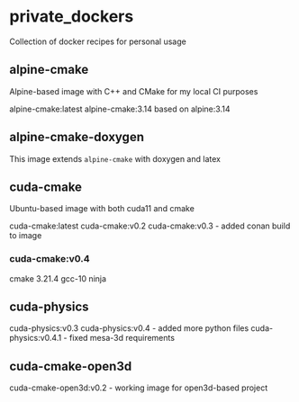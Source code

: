 # private_dockers #

Collection of docker recipes for personal usage

## alpine-cmake ##

Alpine-based image with C++ and CMake for my local CI purposes

alpine-cmake:latest
alpine-cmake:3.14 based on alpine:3.14

## alpine-cmake-doxygen ##

This image extends `alpine-cmake` with doxygen and latex

## cuda-cmake ##

Ubuntu-based image with both cuda11 and cmake

cuda-cmake:latest
cuda-cmake:v0.2
cuda-cmake:v0.3 - added conan build to image

### cuda-cmake:v0.4 ###

cmake 3.21.4
gcc-10
ninja

## cuda-physics ##

cuda-physics:v0.3
cuda-physics:v0.4 - added more python files
cuda-physics:v0.4.1 - fixed mesa-3d requirements

## cuda-cmake-open3d ##

cuda-cmake-open3d:v0.2 - working image for open3d-based project